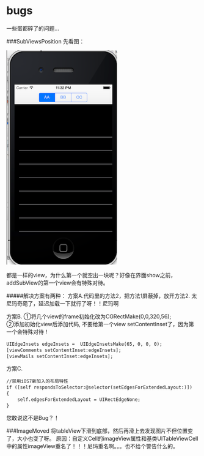 bugs
====

一些蛋都碎了的问题...

###SubViewsPosition
先看图：

![SubViewsPosition](SubViewsPosition.png)

都是一样的view，为什么第一个就空出一块呢？好像在界面show之前，addSubView的第一个view会有特殊对待。

#####解决方案有两种：
方案A.代码里的方法2，把方法1屏蔽掉，放开方法2. 太尼玛奇葩了，延迟加载一下就行了呀！！尼玛啊

方案B.
  ①将几个view的frame初始化改为CGRectMake(0,0,320,56);       
  ②添加初始化view后添加代码, 不要给第一个view setContentInset了，因为第一个会特殊对待！
  
    UIEdgeInsets edgeInsets =  UIEdgeInsetsMake(65, 0, 0, 0);
    [viewComments setContentInset:edgeInsets];
    [viewMails setContentInset:edgeInsets];
    
方案C.

	//禁用iOS7新加入的布局特性
	if ([self respondsToSelector:@selector(setEdgesForExtendedLayout:)])
	{
	    self.edgesForExtendedLayout = UIRectEdgeNone;
	}

您敢说这不是Bug？！

###ImageMoved
将tableView下滑到底部，然后再滑上去发现图片不但位置变了，大小也变了呀。
原因：自定义Cell的imageView属性和基类UITableViewCell中的属性imageView重名了！！！尼玛重名啊。。。也不给个警告什么的。
